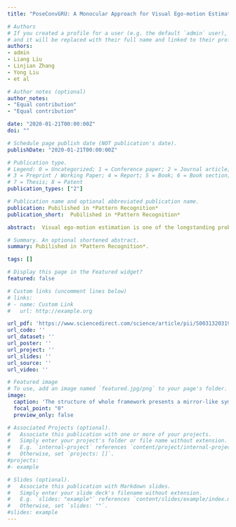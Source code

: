 ```yaml
---
title: "PoseConvGRU: A Monocular Approach for Visual Ego-motion Estimation by Learning"

# Authors
# If you created a profile for a user (e.g. the default `admin` user), write the username (folder name) here 
# and it will be replaced with their full name and linked to their profile.
authors:
- admin
- Liang Liu
- Linjian Zhang
- Yong Liu
- et al

# Author notes (optional)
author_notes:
- "Equal contribution"
- "Equal contribution"

date: "2020-01-21T00:00:00Z"
doi: ""

# Schedule page publish date (NOT publication's date).
publishDate: "2020-01-21T00:00:00Z"

# Publication type.
# Legend: 0 = Uncategorized; 1 = Conference paper; 2 = Journal article;
# 3 = Preprint / Working Paper; 4 = Report; 5 = Book; 6 = Book section;
# 7 = Thesis; 8 = Patent
publication_types: ["2"]

# Publication name and optional abbreviated publication name.
publication: Pubilished in *Pattern Recognition*
publication_short:  Pubilished in *Pattern Recognition*

abstract:  Visual ego-motion estimation is one of the longstanding problems which estimates the movement of cameras from images. Learning based ego-motion estimation methods have seen an increasing attention since its desirable properties of robustness to image noise and camera calibration independence. In this work, we propose a data-driven approach of learning based visual ego-motion estimation for a monocular camera. We use an end-to-end learning approach in allowing the model to learn a map from input image pairs to the corresponding ego-motion, which is parameterized as 6-DoF transformation matrix. We introduce a two-module Long-term Recurrent Convolutional Neural Networks called PoseConvGRU. The feature-encoding module encodes the short-term motion feature in an image pair, while the memory-propagating module captures the long-term motion feature in the consecutive image pairs. The visual memory is implemented with convolutional gated recurrent units, which allows propagating information over time. At each time step, two consecutive RGB images are stacked together to form a 6-channel tensor for feature-encoding module to learn how to extract motion information and estimate poses. The sequence of output maps is then passed through the memory-propagating module to generate the relative transformation pose of each image pair. In addition, we have designed a series of data augmentation methods to avoid the overfitting problem and improve the performance of the model when facing challengeable scenarios such as high-speed or reverse driving. We evaluate the performance of our proposed approach on the KITTI Visual Odometry benchmark and Malaga 2013 Dataset. The experiments show a competitive performance of the proposed method to the state-of-the-art monocular geometric and learning methods and encourage further exploration of learning-based methods for the purpose of estimating camera ego-motion even though geometrical methods demonstrate promising results.

# Summary. An optional shortened abstract.
summary: Pubilished in *Pattern Recognition*.

tags: []

# Display this page in the Featured widget?
featured: false

# Custom links (uncomment lines below)
# links:
# - name: Custom Link
#   url: http://example.org

url_pdf: 'https://www.sciencedirect.com/science/article/pii/S003132031930487X'
url_code: ''
url_dataset: ''
url_poster: ''
url_project: ''
url_slides: ''
url_source: ''
url_video: ''

# Featured image
# To use, add an image named `featured.jpg/png` to your page's folder. 
image:
  caption: 'The structure of whole framework presents a mirror-like symmetric construction.'
  focal_point: "0"
  preview_only: false

# Associated Projects (optional).
#   Associate this publication with one or more of your projects.
#   Simply enter your project's folder or file name without extension.
#   E.g. `internal-project` references `content/project/internal-project/index.md`.
#   Otherwise, set `projects: []`.
#projects:
#- example

# Slides (optional).
#   Associate this publication with Markdown slides.
#   Simply enter your slide deck's filename without extension.
#   E.g. `slides: "example"` references `content/slides/example/index.md`.
#   Otherwise, set `slides: ""`.
#slides: example
---
```

